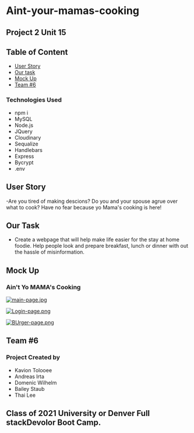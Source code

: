 # Aint-your-mamas-cooking

## Project 2 Unit 15

## Table of Content
- [User Story](#user-story)
- [Our task](#our-task)
- [Mock Up](#mock-up)
- [Team #6](#team-#6)

### Technologies Used
- npm i
- MySQL
- Node.js
- JQuery
- Cloudinary
- Sequalize
- Handlebars
- Express
- Bycrypt
- .env

## User Story
-Are you tired of making descions? Do you and your spouse agrue over what to cook? Have no fear because yo Mama's cooking is here!

## Our Task
- Create a webpage that will help make life easier for the stay at home foodie.
Help people look and prepare breakfast, lunch or dinner with out the hassle of misinformation. 

## Mock Up
### Ain't Yo MAMA's Cooking
[![main-page.jpg](https://i.postimg.cc/QN6YZXLB/main-page.jpg)](https://postimg.cc/bdt9Qfw8)

[![Login-page.png](https://i.postimg.cc/Z5NwNpW3/Login-page.png)](https://postimg.cc/75x18CMY)

[![BUrger-page.png](https://i.postimg.cc/gJgspK79/BUrger-page.png)](https://postimg.cc/FdJ3g0mG)



## Team #6
### Project Created by
- Kavion Tolooee
- Andreas Irta
- Domenic Wilhelm
- Bailey Staub
- Thai Lee

## Class of 2021 University or Denver Full stackDevolor Boot Camp.